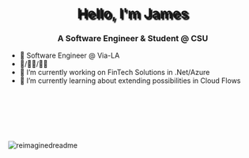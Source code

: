 <h1 align="center" style="text-shadow: black 3px 3px 2px">Hello, I'm James</h1>
<h3 align="center">A Software Engineer & Student @ CSU</h3>

- 💼 Software Engineer @ Via-LA
- 🧗/🏋🏻/🚴🏻
- 🔭 I’m currently working on FinTech Solutions in .Net/Azure
- 🌱 I’m currently learning about extending possibilities in Cloud Flows
<img align="left" style="padding-top:100px;" src="https://myreadme.vercel.app/api/embed/Hanleyjames?panels=userstatistics,toplanguages,commitgraph" alt="reimaginedreadme" />

